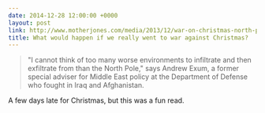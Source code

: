 ```yaml
---
date: 2014-12-28 12:00:00 +0000
layout: post
link: http://www.motherjones.com/media/2013/12/war-on-christmas-north-pole-invasion
title: What would happen if we really went to war against Christmas?
---
```


> "I cannot think of too many worse environments to infiltrate and then exfiltrate from than the North Pole," says Andrew Exum, a former special adviser for Middle East policy at the Department of Defense who fought in Iraq and Afghanistan.

A few days late for Christmas, but this was a fun read.